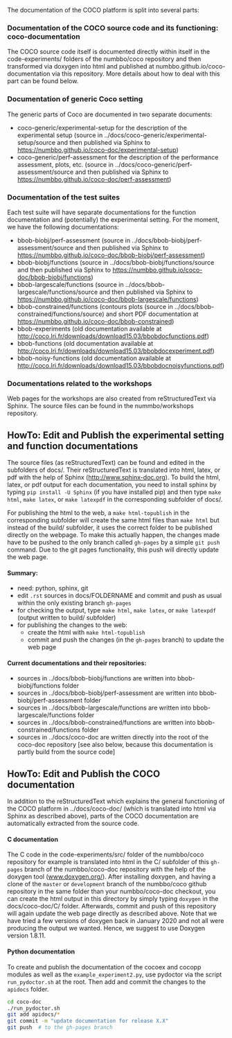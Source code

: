 The documentation of the COCO platform is split into several parts:

### Documentation of the COCO source code and its functioning: coco-documentation
The COCO source code itself is documented directly within itself in the code-experiments/ folders
of the numbbo/coco repository and then transformed via doxygen into html and published at
numbbo.github.io/coco-documentation via this repository. More details about how to deal with this 
part can be found below.

### Documentation of generic Coco setting
The generic parts of Coco are documented in two separate documents:
* coco-generic/experimental-setup for the description of the experimental setup (source in
  ../docs/coco-generic/experimental-setup/source and then published via Sphinx to
  https://numbbo.github.io/coco-doc/experimental-setup)
* coco-generic/perf-assessment for the description of the performance assessment, plots, etc. (source in
  ../docs/coco-generic/perf-assessment/source and then published via Sphinx to
  https://numbbo.github.io/coco-doc/perf-assessment)

### Documentation of the test suites
Each test suite will have separate documentations for the function documentation and (potentially) the experimental setting.
For the moment, we have the following documentations:
* bbob-biobj/perf-assessment (source in ../docs/bbob-biobj/perf-assessment/source and then published via Sphinx to 
  https://numbbo.github.io/coco-doc/bbob-biobj/perf-assessment)
* bbob-biobj/functions (source in ../docs/bbob-biobj/functions/source and then published via Sphinx to 
  https://numbbo.github.io/coco-doc/bbob-biobj/functions)
* bbob-largescale/functions (source in ../docs/bbob-largescale/functions/source and then published via Sphinx to 
  https://numbbo.github.io/coco-doc/bbob-largescale/functions)
* bbob-constrained/functions (contours plots (source in ../docs/bbob-constrained/functions/source) and short PDF documentation at 
  https://numbbo.github.io/coco-doc/bbob-constrained)
* bbob-experiments (old documentation available at http://coco.lri.fr/downloads/download15.03/bbobdocfunctions.pdf)
* bbob-functions (old documentation available at http://coco.lri.fr/downloads/download15.03/bbobdocexperiment.pdf)
* bbob-noisy-functions (old documentation available at http://coco.lri.fr/downloads/download15.03/bbobdocnoisyfunctions.pdf)

### Documentations related to the workshops
Web pages for the workshops are also created from reStructuredText via Sphinx. The source files can be found in the 
nummbo/workshops repository.



HowTo: Edit and Publish the experimental setting and function documentations
----------------------------------------------------------------------------
The source files (as reStructuredText) can be found and edited in the subfolders of docs/. Their reStructuredText is
translated into html, latex, or pdf with the help of Sphinx (http://www.sphinx-doc.org). To build the html, latex, or pdf
output for each documentation, you need to install sphinx by typing `pip install -U Sphinx` (if you have installed pip) and then
type `make html`, `make latex`, or `make latexpdf` in the corresponding subfolder of docs/.

For publishing the html to the web, a `make html-topublish` in the corresponding subfolder will create the
same html files than `make html` but instead of the build/ subfolder, it uses the correct folder to be published
directly on the webpage. To make this actually happen, the changes made have to be pushed to the only branch called
`gh-pages` by a simple `git push` command. Due to the git pages functionality, this push will directly update the web page.

#### Summary:
- need: python, sphinx, git
- edit `.rst` sources in docs/FOLDERNAME and commit and push as usual within the only existing branch `gh-pages`
- for checking the output, type `make html`, `make latex`, or `make latexpdf` (output written to build/ subfolder)
- for publishing the changes to the web:
  - create the html with `make html-topublish`
  - commit and push the changes (in the `gh-pages` branch) to update the web page

#### Current documentations and their repositories:
- sources in ../docs/bbob-biobj/functions are written into bbob-biobj/functions folder
- sources in ../docs/bbob-biobj/perf-assessment are written into bbob-biobj/perf-assessment folder
- sources in ../docs/bbob-largescale/functions are written into bbob-largescale/functions folder
- sources in ../docs/bbob-constrained/functions are written into bbob-constrained/functions folder
- sources in ../docs/coco-doc are written directly into the root of the coco-doc repository
  [see also below, because this documentation is partly build from the source code]


HowTo: Edit and Publish the COCO documentation
----------------------------------------------
In addition to the reStructuredText which explains the general functioning of the COCO platform in
../docs/coco-doc/ (which is translated into html via Sphinx as described above), parts of the COCO 
documentation are automatically extracted from the source code.


#### C documentation

The C code in the code-experiments/src/ folder of the numbbo/coco repository for example is translated into html
in the C/ subfolder of this `gh-pages` branch of the numbbo/coco-doc repository with the help of the doxygen tool
(www.doxygen.org/). After installing doxygen, and having a clone of the `master` or `development` branch of the
numbbo/coco github repository in the same folder than your numbbo/coco-doc checkout, you can create the html output
in this directory by simply typing `doxygen` in the docs/coco-doc/C/ folder. Afterwards, commit and push
of this repository will again update the web page directly as described above. Note that we have tried a few versions of doxygen back in January 2020 and not all were producing the output we wanted. Hence, we suggest to use Doxygen version 1.8.11.

#### Python documentation

To create and publish the documentation of the cocoex and cocopp modules as well as the `example_experiment2.py`,
use pydoctor via the script `run_pydoctor.sh` at the root. Then add and commit the changes to the `apidocs` folder.

```bash
cd coco-doc
./run_pydoctor.sh
git add apidocs/*
git commit -m "update documentation for release X.X"
git push  # to the gh-pages branch
```
